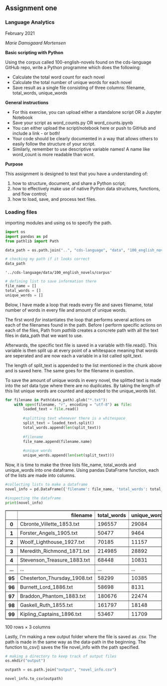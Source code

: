 ## Assignment one 
### Language Analytics
February 2021

_Marie Damsgaard Mortensen_

__Basic scripting with Python__

Using the corpus called 100-english-novels found on the cds-language GitHub repo, write a Python programme which does the following:

- Calculate the total word count for each novel
- Calculate the total number of unique words for each novel
- Save result as a single file consisting of three columns: filename, total_words, unique_words

__General instructions__

- For this exercise, you can upload either a standalone script OR a Jupyter Notebook
- Save your script as word_counts.py OR word_counts.ipynb
- You can either upload the script/notebook here or push to GitHub and include a link - or both!
- Your code should be clearly documented in a way that allows others to easily follow the structure of your script.
- Similarly, remember to use descriptive variable names! A name like word_count is more readable than wcnt.

__Purpose__

This assignment is designed to test that you have a understanding of:

1. how to structure, document, and share a Python script;
2. how to effectively make use of native Python data structures, functions, and flow control;
3. how to load, save, and process text files.

### Loading files

importing modules and using os to specify the path.


```python
import os
import pandas as pd
from pathlib import Path
```


```python
data_path = os.path.join("..", "cds-language", "data", "100_english_novels", "corpus")
```


```python
# checking my path if it looks correct
data_path
```




    '../cds-language/data/100_english_novels/corpus'




```python
# defining list to save information there
file_name = []
total_words = []
unique_words = []
```

Below, I have made a loop that reads every file and saves filename, total number of words in every file and amount of unique words.

The first word _for_ instantiates the loop that performs several actions on each of the filenames found in the path. Before I perform specific actions on each of the files, Path from _pathlib_ creates a concrete path with all the text files in data_path that we want to use. 

Afterwards, the specific text file is saved in a variable with file.read(). This variable is then split up at every point of a whitespace meaning that words are seperated and are now each a variable in a list called split_text. 

The length of split_text is appended to the list mentioned in the chunk above and is saved here. The same goes for the filename in question. 

To save the amount of unique words in every novel, the splitted text is made into the _set_ data type where there are no duplicates. By taking the length of this list unique words are counted and appended to the unique_words list.


```python
for filename in Path(data_path).glob("*.txt"):
    with open(filename, "r", encoding = "utf-8") as file:
        loaded_text = file.read()
        
        #splitting text whenever there is a whitespace 
        split_text = loaded_text.split()
        total_words.append(len(split_text))
        
        #filename
        file_name.append(filename.name)
        
        #unique words
        unique_words.append(len(set(split_text)))
```

Now, it is time to make the three lists file_name, total_words and unique_words into one dataframe. Using pandas DataFrame function, each of the lists are made into columns.


```python
#collecting lists to make a dataframe
novel_info = pd.DataFrame({'filename': file_name, 'total_words': total_words, 'unique_words': unique_words})
```


```python
#inspecting the dataframe
print(novel_info)
```




<div>
<style scoped>
    .dataframe tbody tr th:only-of-type {
        vertical-align: middle;
    }

    .dataframe tbody tr th {
        vertical-align: top;
    }

    .dataframe thead th {
        text-align: right;
    }
</style>
<table border="1" class="dataframe">
  <thead>
    <tr style="text-align: right;">
      <th></th>
      <th>filename</th>
      <th>total_words</th>
      <th>unique_words</th>
    </tr>
  </thead>
  <tbody>
    <tr>
      <th>0</th>
      <td>Cbronte_Villette_1853.txt</td>
      <td>196557</td>
      <td>29084</td>
    </tr>
    <tr>
      <th>1</th>
      <td>Forster_Angels_1905.txt</td>
      <td>50477</td>
      <td>9464</td>
    </tr>
    <tr>
      <th>2</th>
      <td>Woolf_Lighthouse_1927.txt</td>
      <td>70185</td>
      <td>11157</td>
    </tr>
    <tr>
      <th>3</th>
      <td>Meredith_Richmond_1871.txt</td>
      <td>214985</td>
      <td>28892</td>
    </tr>
    <tr>
      <th>4</th>
      <td>Stevenson_Treasure_1883.txt</td>
      <td>68448</td>
      <td>10831</td>
    </tr>
    <tr>
      <th>...</th>
      <td>...</td>
      <td>...</td>
      <td>...</td>
    </tr>
    <tr>
      <th>95</th>
      <td>Chesterton_Thursday_1908.txt</td>
      <td>58299</td>
      <td>10385</td>
    </tr>
    <tr>
      <th>96</th>
      <td>Burnett_Lord_1886.txt</td>
      <td>58698</td>
      <td>8131</td>
    </tr>
    <tr>
      <th>97</th>
      <td>Braddon_Phantom_1883.txt</td>
      <td>180676</td>
      <td>22474</td>
    </tr>
    <tr>
      <th>98</th>
      <td>Gaskell_Ruth_1855.txt</td>
      <td>161797</td>
      <td>18148</td>
    </tr>
    <tr>
      <th>99</th>
      <td>Kipling_Captains_1896.txt</td>
      <td>53467</td>
      <td>11709</td>
    </tr>
  </tbody>
</table>
<p>100 rows × 3 columns</p>
</div>



Lastly, I'm making a new output folder where the file is saved as .csv. The path is made in the same way as the data-path in the beginning. The function to_csv() saves the file novel_info with the path specified.


```python
# making a directory to keep track of output files
os.mkdir("output")
```


```python
outpath = os.path.join("output", "novel_info.csv")
```


```python
novel_info.to_csv(outpath)
```
